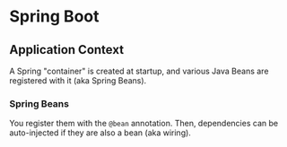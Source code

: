 # Spring Boot
## Application Context
A Spring "container" is created at startup, and various Java Beans are registered with it (aka Spring Beans).
### Spring Beans
You register them with the `@bean` annotation. Then, dependencies can be auto-injected if they are also a bean (aka wiring).
